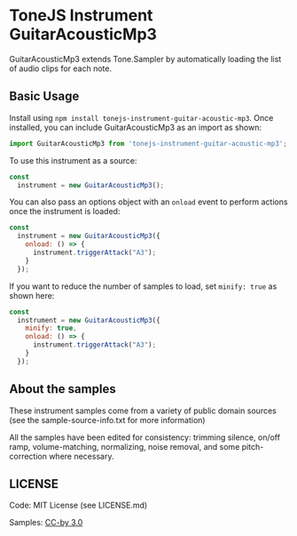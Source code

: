 # ToneJS Instrument GuitarAcousticMp3

GuitarAcousticMp3 extends Tone.Sampler by automatically loading the list of audio clips for each note.

## Basic Usage

Install using `npm install tonejs-instrument-guitar-acoustic-mp3`. Once installed, you can include GuitarAcousticMp3 as an import as shown:

```javascript
import GuitarAcousticMp3 from 'tonejs-instrument-guitar-acoustic-mp3';
```

To use this instrument as a source:

```javascript
const
  instrument = new GuitarAcousticMp3();
```

You can also pass an options object with an `onload` event to perform actions once the instrument is loaded:

```javascript
const
  instrument = new GuitarAcousticMp3({
    onload: () => {
      instrument.triggerAttack("A3");
    }
  });
```

If you want to reduce the number of samples to load, set `minify: true` as shown here:

```javascript
const
  instrument = new GuitarAcousticMp3({
    minify: true,
    onload: () => {
      instrument.triggerAttack("A3");
    }
  });
```

## About the samples

These instrument samples come from a variety of public domain sources (see the sample-source-info.txt for more information)

All the samples have been edited for consistency: trimming silence, on/off ramp, volume-matching, normalizing, noise removal, and some pitch-correction where necessary.

## LICENSE

Code: MIT License (see LICENSE.md)

Samples: [CC-by 3.0](https://creativecommons.org/licenses/by/3.0/)
